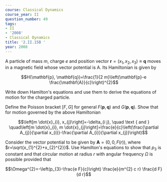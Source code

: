 ```yaml
---
course: Classical Dynamics
course_year: II
question_number: 49
tags:
- II
- '2008'
- Classical Dynamics
title: '2.II.15B '
year: 2008
---
```



A particle of mass $m$, charge $e$ and position vector $\mathbf{r}=\left(x_{1}, x_{2}, x_{3}\right) \equiv \mathbf{q}$ moves in a magnetic field whose vector potential is A. Its Hamiltonian is given by

$$H(\mathbf{p}, \mathbf{q})=\frac{1}{2 m}\left(\mathbf{p}-e \frac{\mathbf{A}}{c}\right)^{2}$$

Write down Hamilton's equations and use them to derive the equations of motion for the charged particle.

Define the Poisson bracket $[F, G]$ for general $F(\mathbf{p}, \mathbf{q})$ and $G(\mathbf{p}, \mathbf{q})$. Show that for motion governed by the above Hamiltonian

$$\left[m \dot{x}_{i}, x_{j}\right]=-\delta_{i j}, \quad \text { and } \quad\left[m \dot{x}_{i}, m \dot{x}_{j}\right]=\frac{e}{c}\left(\frac{\partial A_{j}}{\partial x_{i}}-\frac{\partial A_{i}}{\partial x_{j}}\right)$$

Consider the vector potential to be given by $\mathbf{A}=(0,0, F(r))$, where $r=\sqrt{x_{1}^{2}+x_{2}^{2}}$. Use Hamilton's equations to show that $p_{3}$ is constant and that circular motion at radius $r$ with angular frequency $\Omega$ is possible provided that

$$\Omega^{2}=-\left(p_{3}-\frac{e F}{c}\right) \frac{e}{m^{2} c r} \frac{d F}{d r}$$